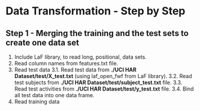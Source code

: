 # Data Transformation - Step by Step

## Step 1 - Merging the training and the test sets to create one data set

1. Include LaF library, to read long, positional, data sets.
2. Read column names from features.txt file.
3. Read test data
  3.1. Read test data from **./UCI HAR Dataset/test/X_test.txt** (using laf_open_fwf from LaF library).
  3.2. Read test subjects from **./UCI HAR Dataset/test/subject_test.txt** file.
  3.3. Read test activities from **./UCI HAR Dataset/test/y_test.txt** file.
  3.4. Bind all test data into one data frame.
4. Read training data